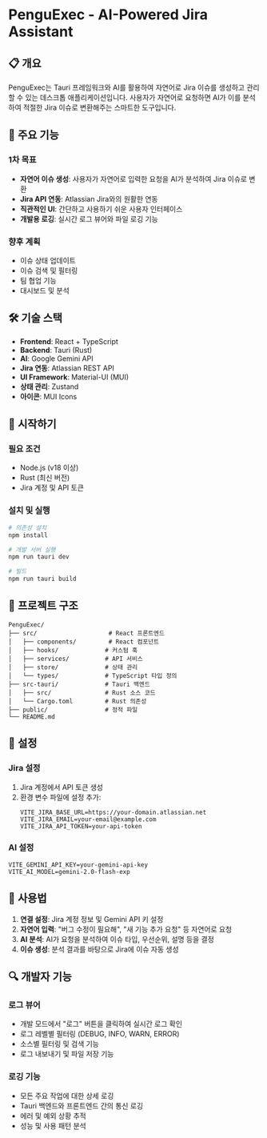 # PenguExec - AI-Powered Jira Assistant

## 📋 개요

PenguExec는 Tauri 프레임워크와 AI를 활용하여 자연어로 Jira 이슈를 생성하고 관리할 수 있는 데스크톱 애플리케이션입니다. 사용자가 자연어로 요청하면 AI가 이를 분석하여 적절한 Jira 이슈로 변환해주는 스마트한 도구입니다.

## 🎯 주요 기능

### 1차 목표
- **자연어 이슈 생성**: 사용자가 자연어로 입력한 요청을 AI가 분석하여 Jira 이슈로 변환
- **Jira API 연동**: Atlassian Jira와의 원활한 연동
- **직관적인 UI**: 간단하고 사용하기 쉬운 사용자 인터페이스
- **개발용 로깅**: 실시간 로그 뷰어와 파일 로깅 기능

### 향후 계획
- 이슈 상태 업데이트
- 이슈 검색 및 필터링
- 팀 협업 기능
- 대시보드 및 분석

## 🛠 기술 스택

- **Frontend**: React + TypeScript
- **Backend**: Tauri (Rust)
- **AI**: Google Gemini API
- **Jira 연동**: Atlassian REST API
- **UI Framework**: Material-UI (MUI)
- **상태 관리**: Zustand
- **아이콘**: MUI Icons

## 🚀 시작하기

### 필요 조건
- Node.js (v18 이상)
- Rust (최신 버전)
- Jira 계정 및 API 토큰

### 설치 및 실행
```bash
# 의존성 설치
npm install

# 개발 서버 실행
npm run tauri dev

# 빌드
npm run tauri build
```

## 📁 프로젝트 구조

```
PenguExec/
├── src/                    # React 프론트엔드
│   ├── components/         # React 컴포넌트
│   ├── hooks/             # 커스텀 훅
│   ├── services/          # API 서비스
│   ├── store/             # 상태 관리
│   └── types/             # TypeScript 타입 정의
├── src-tauri/             # Tauri 백엔드
│   ├── src/               # Rust 소스 코드
│   └── Cargo.toml         # Rust 의존성
├── public/                # 정적 파일
└── README.md
```

## 🔧 설정

### Jira 설정
1. Jira 계정에서 API 토큰 생성
2. 환경 변수 파일에 설정 추가:
   ```
   VITE_JIRA_BASE_URL=https://your-domain.atlassian.net
   VITE_JIRA_EMAIL=your-email@example.com
   VITE_JIRA_API_TOKEN=your-api-token
   ```

### AI 설정
```
VITE_GEMINI_API_KEY=your-gemini-api-key
VITE_AI_MODEL=gemini-2.0-flash-exp
```

## 📝 사용법

1. **연결 설정**: Jira 계정 정보 및 Gemini API 키 설정
2. **자연어 입력**: "버그 수정이 필요해", "새 기능 추가 요청" 등 자연어로 요청
3. **AI 분석**: AI가 요청을 분석하여 이슈 타입, 우선순위, 설명 등을 결정
4. **이슈 생성**: 분석 결과를 바탕으로 Jira에 이슈 자동 생성

## 🔍 개발자 기능

### 로그 뷰어
- 개발 모드에서 "로그" 버튼을 클릭하여 실시간 로그 확인
- 로그 레벨별 필터링 (DEBUG, INFO, WARN, ERROR)
- 소스별 필터링 및 검색 기능
- 로그 내보내기 및 파일 저장 기능

### 로깅 기능
- 모든 주요 작업에 대한 상세 로깅
- Tauri 백엔드와 프론트엔드 간의 통신 로깅
- 에러 및 예외 상황 추적
- 성능 및 사용 패턴 분석
